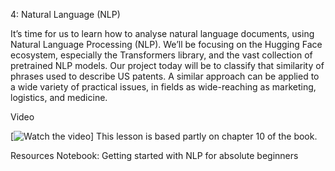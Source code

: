 4: Natural Language (NLP)


It’s time for us to learn how to analyse natural language documents, using Natural Language Processing (NLP). We’ll be focusing on the Hugging Face ecosystem, especially the Transformers library, and the vast collection of pretrained NLP models. Our project today will be to classify that similarity of phrases used to describe US patents. A similar approach can be applied to a wide variety of practical issues, in fields as wide-reaching as marketing, logistics, and medicine.

Video

[![Watch the video]([https://i.sstatic.net/Vp2cE.png](https://www.youtube.com/watch?v=toUgBQv1BT8))]
This lesson is based partly on chapter 10 of the book.

Resources
Notebook: Getting started with NLP for absolute beginners
